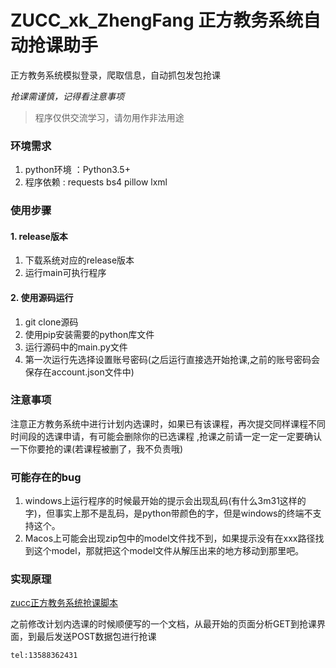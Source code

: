 # ZUCC_xk_ZhengFang 正方教务系统自动抢课助手

正方教务系统模拟登录，爬取信息，自动抓包发包抢课

*抢课需谨慎，记得看注意事项*

> 程序仅供交流学习，请勿用作非法用途

### 环境需求
1. python环境 ：Python3.5+
2. 程序依赖 :  requests  bs4  pillow  lxml

### 使用步骤

#### 1. release版本

1. 下载系统对应的release版本
2. 运行main可执行程序


#### 2. 使用源码运行
1. git clone源码
2. 使用pip安装需要的python库文件
3. 运行源码中的main.py文件
4. 第一次运行先选择设置账号密码(之后运行直接选开始抢课,之前的账号密码会保存在account.json文件中)

### 注意事项
注意正方教务系统中进行计划内选课时，如果已有该课程，再次提交同样课程不同时间段的选课申请，有可能会删除你的已选课程 ,抢课之前请一定一定一定要确认一下你要抢的课(若课程被删了，我不负责哦)

### 可能存在的bug

1. windows上运行程序的时候最开始的提示会出现乱码(有什么3m31这样的字)，但事实上那不是乱码，是python带颜色的字，但是windows的终端不支持这个。
2. Macos上可能会出现zip包中的model文件找不到，如果提示没有在xxx路径找到这个model，那就把这个model文件从解压出来的地方移动到那里吧。

### 实现原理

[zucc正方教务系统抢课脚本](https://zghy.xyz/2020/05/21/zucc正方教务系统抢课脚本/#more)

之前修改计划内选课的时候顺便写的一个文档，从最开始的页面分析GET到抢课界面，到最后发送POST数据包进行抢课

`tel:13588362431`